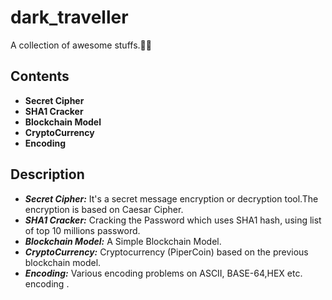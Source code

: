 # dark_traveller
A collection of awesome stuffs.🐱‍🚀
## Contents
* **Secret Cipher**
* **SHA1 Cracker**
* **Blockchain Model**
* **CryptoCurrency**
* **Encoding**
## Description
* ***Secret Cipher:*** It's a secret message encryption or decryption tool.The encryption is based on Caesar Cipher.
* ***SHA1 Cracker:*** Cracking the Password which uses SHA1 hash, using list of top 10 millions password.
* ***Blockchain Model:*** A Simple Blockchain Model.
* ***CryptoCurrency:*** Cryptocurrency (PiperCoin) based on the previous blockchain model.
* ***Encoding:*** Various encoding problems on ASCII, BASE-64,HEX etc. encoding .

